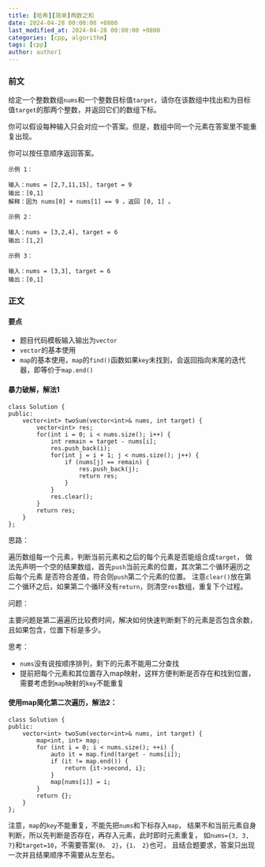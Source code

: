 ```yaml
---
title: [哈希][简单]两数之和
date: 2024-04-28 00:00:00 +0800
last_modified_at: 2024-04-28 00:00:00 +0800
categories: [cpp, algorithm]
tags: [cpp]
author: author1
---
```


### 前文

给定一个整数数组`nums`和一个整数目标值`target`，请你在该数组中找出和为目标值`target`的那两个整数，并返回它们的数组下标。

你可以假设每种输入只会对应一个答案。但是，数组中同一个元素在答案里不能重复出现。

你可以按任意顺序返回答案。
```
示例 1：

输入：nums = [2,7,11,15], target = 9
输出：[0,1]
解释：因为 nums[0] + nums[1] == 9 ，返回 [0, 1] 。

示例 2：

输入：nums = [3,2,4], target = 6
输出：[1,2]

示例 3：

输入：nums = [3,3], target = 6
输出：[0,1]
```

### 正文

#### 要点

- 题目代码模板输入输出为`vector`
- `vector`的基本使用
- `map`的基本使用，`map`的`find()`函数如果`key`未找到，会返回指向末尾的迭代器，即等价于`map.end()`

#### 暴力破解，解法1

```
class Solution {
public:
    vector<int> twoSum(vector<int>& nums, int target) {
		vector<int>	res;
		for(int i = 0; i < nums.size(); i++) {
			int remain = target - nums[i];
			res.push_back(i);
			for(int j = i + 1; j < nums.size(); j++) {
				if (nums[j] == remain) {
					res.push_back(j);
					return res;
				}
			}
			res.clear();
		}
		return res;
    }
};
```

思路：

遍历数组每一个元素，判断当前元素和之后的每个元素是否能组合成`target`，
做法先声明一个空的结果数组，首先`push`当前元素的位置，其次第二个循环遍历之后每个元素
是否符合差值，符合则`push`第二个元素的位置。
注意`clear()`放在第二个循环之后，如果第二个循环没有`return`，则清空`res`数组，重复下个过程。

问题：

主要问题是第二遍遍历比较费时间，解决如何快速判断剩下的元素是否包含余数，且如果包含，位置下标是多少。

思考：
- `nums`没有说按顺序排列，剩下的元素不能用二分查找
- 提前把每个元素和其位置存入map映射，这样方便判断是否存在和找到位置，需要考虑到`map`映射的`key`不能重复

#### 使用map简化第二次遍历，解法2：

```
class Solution {
public:
    vector<int> twoSum(vector<int>& nums, int target) {
		map<int, int> map;
		for (int i = 0; i < nums.size(); ++i) {
			auto it = map.find(target - nums[i]);
			if (it != map.end()) {
				return {it->second, i};
			}
			map[nums[i]] = i;
		}
        return {};
    }
};
```

注意，`map`的`key`不能重复，不能先把`nums`和下标存入`map`，
结果不和当前元素自身判断，所以先判断是否存在，再存入元素，此时即时元素重复，
如`nums={3, 3, 7}`和`target=10`，不需要答案`{0， 2}`，`{1， 2}`也可，
且结合题要求，答案只出现一次并且结果顺序不需要从左至右。
